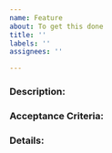 ```yaml
---
name: Feature
about: To get this done
title: ''
labels: ''
assignees: ''

---
```


### Description:

### Acceptance Criteria:

### Details:
